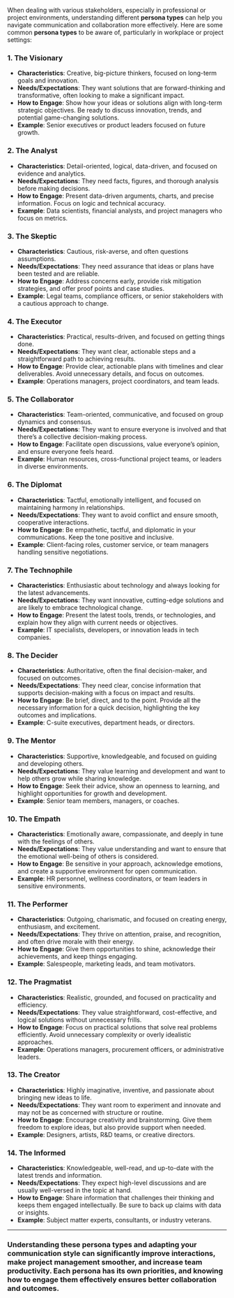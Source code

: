 When dealing with various stakeholders, especially in professional or project environments, understanding different **persona types** can help you navigate communication and collaboration more effectively. Here are some common **persona types** to be aware of, particularly in workplace or project settings:

### 1. **The Visionary**
   - **Characteristics**: Creative, big-picture thinkers, focused on long-term goals and innovation.
   - **Needs/Expectations**: They want solutions that are forward-thinking and transformative, often looking to make a significant impact.
   - **How to Engage**: Show how your ideas or solutions align with long-term strategic objectives. Be ready to discuss innovation, trends, and potential game-changing solutions.
   - **Example**: Senior executives or product leaders focused on future growth.

### 2. **The Analyst**
   - **Characteristics**: Detail-oriented, logical, data-driven, and focused on evidence and analytics.
   - **Needs/Expectations**: They need facts, figures, and thorough analysis before making decisions.
   - **How to Engage**: Present data-driven arguments, charts, and precise information. Focus on logic and technical accuracy.
   - **Example**: Data scientists, financial analysts, and project managers who focus on metrics.

### 3. **The Skeptic**
   - **Characteristics**: Cautious, risk-averse, and often questions assumptions.
   - **Needs/Expectations**: They need assurance that ideas or plans have been tested and are reliable.
   - **How to Engage**: Address concerns early, provide risk mitigation strategies, and offer proof points and case studies.
   - **Example**: Legal teams, compliance officers, or senior stakeholders with a cautious approach to change.

### 4. **The Executor**
   - **Characteristics**: Practical, results-driven, and focused on getting things done.
   - **Needs/Expectations**: They want clear, actionable steps and a straightforward path to achieving results.
   - **How to Engage**: Provide clear, actionable plans with timelines and clear deliverables. Avoid unnecessary details, and focus on outcomes.
   - **Example**: Operations managers, project coordinators, and team leads.

### 5. **The Collaborator**
   - **Characteristics**: Team-oriented, communicative, and focused on group dynamics and consensus.
   - **Needs/Expectations**: They want to ensure everyone is involved and that there’s a collective decision-making process.
   - **How to Engage**: Facilitate open discussions, value everyone’s opinion, and ensure everyone feels heard.
   - **Example**: Human resources, cross-functional project teams, or leaders in diverse environments.

### 6. **The Diplomat**
   - **Characteristics**: Tactful, emotionally intelligent, and focused on maintaining harmony in relationships.
   - **Needs/Expectations**: They want to avoid conflict and ensure smooth, cooperative interactions.
   - **How to Engage**: Be empathetic, tactful, and diplomatic in your communications. Keep the tone positive and inclusive.
   - **Example**: Client-facing roles, customer service, or team managers handling sensitive negotiations.

### 7. **The Technophile**
   - **Characteristics**: Enthusiastic about technology and always looking for the latest advancements.
   - **Needs/Expectations**: They want innovative, cutting-edge solutions and are likely to embrace technological change.
   - **How to Engage**: Present the latest tools, trends, or technologies, and explain how they align with current needs or objectives.
   - **Example**: IT specialists, developers, or innovation leads in tech companies.

### 8. **The Decider**
   - **Characteristics**: Authoritative, often the final decision-maker, and focused on outcomes.
   - **Needs/Expectations**: They need clear, concise information that supports decision-making with a focus on impact and results.
   - **How to Engage**: Be brief, direct, and to the point. Provide all the necessary information for a quick decision, highlighting the key outcomes and implications.
   - **Example**: C-suite executives, department heads, or directors.

### 9. **The Mentor**
   - **Characteristics**: Supportive, knowledgeable, and focused on guiding and developing others.
   - **Needs/Expectations**: They value learning and development and want to help others grow while sharing knowledge.
   - **How to Engage**: Seek their advice, show an openness to learning, and highlight opportunities for growth and development.
   - **Example**: Senior team members, managers, or coaches.

### 10. **The Empath**
   - **Characteristics**: Emotionally aware, compassionate, and deeply in tune with the feelings of others.
   - **Needs/Expectations**: They value understanding and want to ensure that the emotional well-being of others is considered.
   - **How to Engage**: Be sensitive in your approach, acknowledge emotions, and create a supportive environment for open communication.
   - **Example**: HR personnel, wellness coordinators, or team leaders in sensitive environments.

### 11. **The Performer**
   - **Characteristics**: Outgoing, charismatic, and focused on creating energy, enthusiasm, and excitement.
   - **Needs/Expectations**: They thrive on attention, praise, and recognition, and often drive morale with their energy.
   - **How to Engage**: Give them opportunities to shine, acknowledge their achievements, and keep things engaging.
   - **Example**: Salespeople, marketing leads, and team motivators.

### 12. **The Pragmatist**
   - **Characteristics**: Realistic, grounded, and focused on practicality and efficiency.
   - **Needs/Expectations**: They value straightforward, cost-effective, and logical solutions without unnecessary frills.
   - **How to Engage**: Focus on practical solutions that solve real problems efficiently. Avoid unnecessary complexity or overly idealistic approaches.
   - **Example**: Operations managers, procurement officers, or administrative leaders.

### 13. **The Creator**
   - **Characteristics**: Highly imaginative, inventive, and passionate about bringing new ideas to life.
   - **Needs/Expectations**: They want room to experiment and innovate and may not be as concerned with structure or routine.
   - **How to Engage**: Encourage creativity and brainstorming. Give them freedom to explore ideas, but also provide support when needed.
   - **Example**: Designers, artists, R&D teams, or creative directors.

### 14. **The Informed**
   - **Characteristics**: Knowledgeable, well-read, and up-to-date with the latest trends and information.
   - **Needs/Expectations**: They expect high-level discussions and are usually well-versed in the topic at hand.
   - **How to Engage**: Share information that challenges their thinking and keeps them engaged intellectually. Be sure to back up claims with data or insights.
   - **Example**: Subject matter experts, consultants, or industry veterans.

---

### Understanding these persona types and adapting your communication style can significantly improve interactions, make project management smoother, and increase team productivity. Each persona has its own priorities, and knowing how to engage them effectively ensures better collaboration and outcomes.
